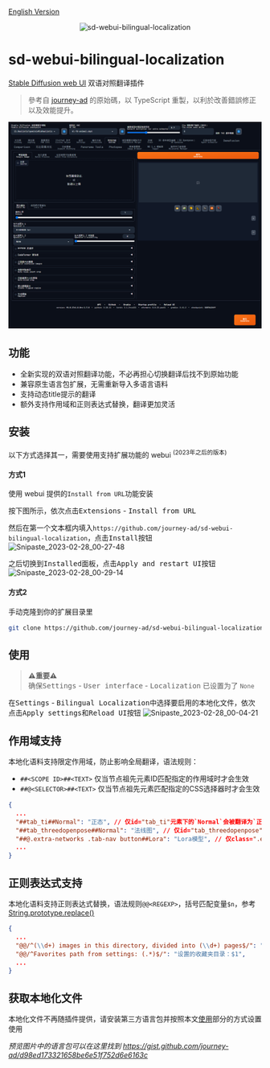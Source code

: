 [English Version](README.md)

<p align="center"><img src="https://count.getloli.com/get/@sd-webui-bilingual-localization.github" alt="sd-webui-bilingual-localization"></p>

# sd-webui-bilingual-localization
[Stable Diffusion web UI](https://github.com/AUTOMATIC1111/stable-diffusion-webui) 双语对照翻译插件

> 參考自 [journey-ad](https://github.com/journey-ad/sd-webui-bilingual-localization) 的原始碼，以 TypeScript 重製，以利於改善錯誤修正以及效能提升。

![img.png](docs/img.png)

## 功能
- 全新实现的双语对照翻译功能，不必再担心切换翻译后找不到原始功能
- 兼容原生语言包扩展，无需重新导入多语言语料
- 支持动态title提示的翻译
- 额外支持作用域和正则表达式替换，翻译更加灵活

## 安装

以下方式选择其一，需要使用支持扩展功能的 webui <sup>(2023年之后的版本)</sup>

#### 方式1

使用 webui 提供的`Install from URL`功能安装

按下图所示，依次点击<kbd>Extensions</kbd> - <kbd>Install from URL</kbd>

然后在第一个文本框内填入`https://github.com/journey-ad/sd-webui-bilingual-localization`，点击<kbd>Install</kbd>按钮
![Snipaste_2023-02-28_00-27-48](https://user-images.githubusercontent.com/16256221/221625310-a6ef0b4c-a1e0-46bb-be9c-6d88cd0ad684.png)

之后切换到<kbd>Installed</kbd>面板，点击<kbd>Apply and restart UI</kbd>按钮
![Snipaste_2023-02-28_00-29-14](https://user-images.githubusercontent.com/16256221/221625345-9e656f25-89dd-4361-8ee5-f4ab39d18ca4.png)


#### 方式2

手动克隆到你的扩展目录里

```bash
git clone https://github.com/journey-ad/sd-webui-bilingual-localization extensions/sd-webui-bilingual-localization
```

## 使用

> **⚠️重要⚠️**   
> 确保<kbd>Settings</kbd> - <kbd>User interface</kbd> - <kbd>Localization</kbd> 已设置为了 `None`

在<kbd>Settings</kbd> - <kbd>Bilingual Localization</kbd>中选择要启用的本地化文件，依次点击<kbd>Apply settings</kbd>和<kbd>Reload UI</kbd>按钮
![Snipaste_2023-02-28_00-04-21](https://user-images.githubusercontent.com/16256221/221625729-73519629-8c1f-4eb5-99db-a1d3f4b58a87.png)

## 作用域支持

本地化语料支持限定作用域，防止影响全局翻译，语法规则：
- `##<SCOPE ID>##<TEXT>` 仅当节点祖先元素ID匹配指定的作用域时才会生效
- `##@<SELECTOR>##<TEXT>` 仅当节点祖先元素匹配指定的CSS选择器时才会生效

```json
{
  ...
  "##tab_ti##Normal": "正态", // 仅id="tab_ti"元素下的`Normal`会被翻译为`正态`
  "##tab_threedopenpose##Normal": "法线图", // 仅id="tab_threedopenpose"元素下的`Normal`会被翻译为`法线图`
  "##@.extra-networks .tab-nav button##Lora": "Lora模型", // 仅class=".extra-networks .tab-nav button"元素下的`Lora`会被翻译为`Lora模型`
  ...
}
```

## 正则表达式支持

本地化语料支持正则表达式替换，语法规则`@@<REGEXP>`，括号匹配变量`$n`，参考[String.prototype.replace()](https://developer.mozilla.org/docs/Web/JavaScript/Reference/Global_Objects/String/replace)
```json
{
  ...
  "@@/^(\\d+) images in this directory, divided into (\\d+) pages$/": "目录中有$1张图片，共$2页",
  "@@/^Favorites path from settings: (.*)$/": "设置的收藏夹目录：$1",
  ...
}
```

## 获取本地化文件

本地化文件不再随插件提供，请安装第三方语言包并按照本文[使用](#使用)部分的方式设置使用

*预览图片中的语言包可以在这里找到 https://gist.github.com/journey-ad/d98ed173321658be6e51f752d6e6163c*
